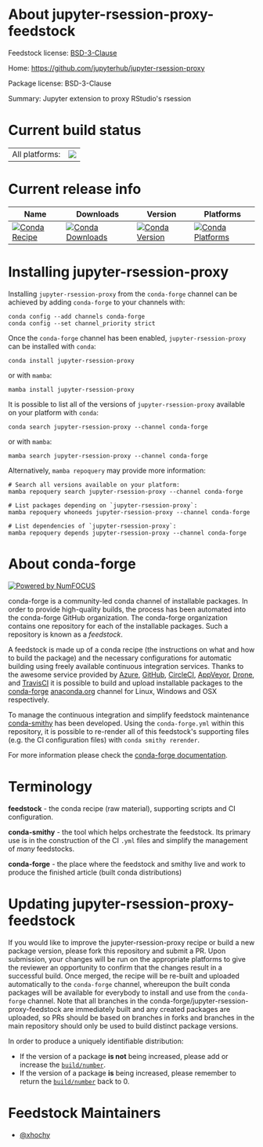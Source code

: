About jupyter-rsession-proxy-feedstock
======================================

Feedstock license: [BSD-3-Clause](https://github.com/conda-forge/jupyter-rsession-proxy-feedstock/blob/main/LICENSE.txt)

Home: https://github.com/jupyterhub/jupyter-rsession-proxy

Package license: BSD-3-Clause

Summary: Jupyter extension to proxy RStudio's rsession

Current build status
====================


<table><tr><td>All platforms:</td>
    <td>
      <a href="https://dev.azure.com/conda-forge/feedstock-builds/_build/latest?definitionId=6725&branchName=main">
        <img src="https://dev.azure.com/conda-forge/feedstock-builds/_apis/build/status/jupyter-rsession-proxy-feedstock?branchName=main">
      </a>
    </td>
  </tr>
</table>

Current release info
====================

| Name | Downloads | Version | Platforms |
| --- | --- | --- | --- |
| [![Conda Recipe](https://img.shields.io/badge/recipe-jupyter--rsession--proxy-green.svg)](https://anaconda.org/conda-forge/jupyter-rsession-proxy) | [![Conda Downloads](https://img.shields.io/conda/dn/conda-forge/jupyter-rsession-proxy.svg)](https://anaconda.org/conda-forge/jupyter-rsession-proxy) | [![Conda Version](https://img.shields.io/conda/vn/conda-forge/jupyter-rsession-proxy.svg)](https://anaconda.org/conda-forge/jupyter-rsession-proxy) | [![Conda Platforms](https://img.shields.io/conda/pn/conda-forge/jupyter-rsession-proxy.svg)](https://anaconda.org/conda-forge/jupyter-rsession-proxy) |

Installing jupyter-rsession-proxy
=================================

Installing `jupyter-rsession-proxy` from the `conda-forge` channel can be achieved by adding `conda-forge` to your channels with:

```
conda config --add channels conda-forge
conda config --set channel_priority strict
```

Once the `conda-forge` channel has been enabled, `jupyter-rsession-proxy` can be installed with `conda`:

```
conda install jupyter-rsession-proxy
```

or with `mamba`:

```
mamba install jupyter-rsession-proxy
```

It is possible to list all of the versions of `jupyter-rsession-proxy` available on your platform with `conda`:

```
conda search jupyter-rsession-proxy --channel conda-forge
```

or with `mamba`:

```
mamba search jupyter-rsession-proxy --channel conda-forge
```

Alternatively, `mamba repoquery` may provide more information:

```
# Search all versions available on your platform:
mamba repoquery search jupyter-rsession-proxy --channel conda-forge

# List packages depending on `jupyter-rsession-proxy`:
mamba repoquery whoneeds jupyter-rsession-proxy --channel conda-forge

# List dependencies of `jupyter-rsession-proxy`:
mamba repoquery depends jupyter-rsession-proxy --channel conda-forge
```


About conda-forge
=================

[![Powered by
NumFOCUS](https://img.shields.io/badge/powered%20by-NumFOCUS-orange.svg?style=flat&colorA=E1523D&colorB=007D8A)](https://numfocus.org)

conda-forge is a community-led conda channel of installable packages.
In order to provide high-quality builds, the process has been automated into the
conda-forge GitHub organization. The conda-forge organization contains one repository
for each of the installable packages. Such a repository is known as a *feedstock*.

A feedstock is made up of a conda recipe (the instructions on what and how to build
the package) and the necessary configurations for automatic building using freely
available continuous integration services. Thanks to the awesome service provided by
[Azure](https://azure.microsoft.com/en-us/services/devops/), [GitHub](https://github.com/),
[CircleCI](https://circleci.com/), [AppVeyor](https://www.appveyor.com/),
[Drone](https://cloud.drone.io/welcome), and [TravisCI](https://travis-ci.com/)
it is possible to build and upload installable packages to the
[conda-forge](https://anaconda.org/conda-forge) [anaconda.org](https://anaconda.org/)
channel for Linux, Windows and OSX respectively.

To manage the continuous integration and simplify feedstock maintenance
[conda-smithy](https://github.com/conda-forge/conda-smithy) has been developed.
Using the ``conda-forge.yml`` within this repository, it is possible to re-render all of
this feedstock's supporting files (e.g. the CI configuration files) with ``conda smithy rerender``.

For more information please check the [conda-forge documentation](https://conda-forge.org/docs/).

Terminology
===========

**feedstock** - the conda recipe (raw material), supporting scripts and CI configuration.

**conda-smithy** - the tool which helps orchestrate the feedstock.
                   Its primary use is in the construction of the CI ``.yml`` files
                   and simplify the management of *many* feedstocks.

**conda-forge** - the place where the feedstock and smithy live and work to
                  produce the finished article (built conda distributions)


Updating jupyter-rsession-proxy-feedstock
=========================================

If you would like to improve the jupyter-rsession-proxy recipe or build a new
package version, please fork this repository and submit a PR. Upon submission,
your changes will be run on the appropriate platforms to give the reviewer an
opportunity to confirm that the changes result in a successful build. Once
merged, the recipe will be re-built and uploaded automatically to the
`conda-forge` channel, whereupon the built conda packages will be available for
everybody to install and use from the `conda-forge` channel.
Note that all branches in the conda-forge/jupyter-rsession-proxy-feedstock are
immediately built and any created packages are uploaded, so PRs should be based
on branches in forks and branches in the main repository should only be used to
build distinct package versions.

In order to produce a uniquely identifiable distribution:
 * If the version of a package **is not** being increased, please add or increase
   the [``build/number``](https://docs.conda.io/projects/conda-build/en/latest/resources/define-metadata.html#build-number-and-string).
 * If the version of a package **is** being increased, please remember to return
   the [``build/number``](https://docs.conda.io/projects/conda-build/en/latest/resources/define-metadata.html#build-number-and-string)
   back to 0.

Feedstock Maintainers
=====================

* [@xhochy](https://github.com/xhochy/)

